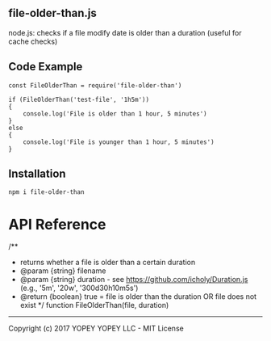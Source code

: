 ## file-older-than.js
node.js: checks if a file modify date is older than a duration (useful for cache checks)

## Code Example

    const FileOlderThan = require('file-older-than')

    if (FileOlderThan('test-file', '1h5m'))
    {
        console.log('File is older than 1 hour, 5 minutes')
    }
    else
    {
        console.log('File is younger than 1 hour, 5 minutes')
    }

## Installation

    npm i file-older-than

# API Reference

/**
 * returns whether a file is older than a certain duration
 * @param {string} filename
 * @param {string} duration - see https://github.com/icholy/Duration.js (e.g., '5m', '20w', '300d30h10m5s')
 * @return {boolean} true = file is older than the duration OR file does not exist
 */
function FileOlderThan(file, duration)

* * *

Copyright (c) 2017 YOPEY YOPEY LLC - MIT License